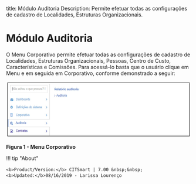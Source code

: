 title:  Módulo Auditoria
Description:  Permite efetuar todas as configurações de cadastro de Localidades, Estruturas Organizacionais. 
# Módulo Auditoria

O Menu Corporativo permite efetuar todas as configurações de cadastro de Localidades, Estruturas Organizacionais, Pessoas, 
Centro de Custo, Características e Comissões. Para acessá-lo basta que o usuário clique em Menu e em seguida em Corporativo,
conforme demonstrado a seguir:

![Corporativo](images/audit.img1.jpg)

**Figura 1 - Menu Corporativo**

!!! tip "About"

    <b>Product/Version:</b> CITSmart | 7.00 &nbsp;&nbsp;
    <b>Updated:</b>08/16/2019 - Larissa Lourenço



